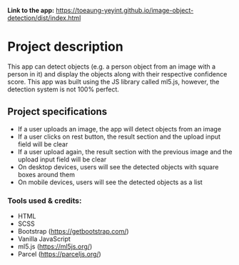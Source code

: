 **Link to the app:** https://toeaung-yeyint.github.io/image-object-detection/dist/index.html
<br/>

# Project description

This app can detect objects (e.g. a person object from an image with a person in it) and display the objects along with their respective confidence score. This app was built using the JS library called ml5.js, however, the detection system is not 100% perfect.

## Project specifications

- If a user uploads an image, the app will detect objects from an image
- If a user clicks on rest button, the result section and the upload input field will be clear
- If a user upload again, the result section with the previous image and the upload input field will be clear
- On desktop devices, users will see the detected objects with square boxes around them
- On mobile devices, users will see the detected objects as a list

### Tools used & credits:

- HTML
- SCSS
- Bootstrap (https://getbootstrap.com/)
- Vanilla JavaScript
- ml5.js (https://ml5js.org/)
- Parcel (https://parceljs.org/)
